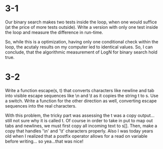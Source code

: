 # 3-1 
Our binary search makes two tests inside the loop, when one would suffice (at 
the price of more tests outside). Write a version with only one test inside the
loop and measure the difference in run-time.

So, while this is a optimization, having only one conditional check within the loop,
the acutaly results on my computer led to identical values. So, I can conclude, that 
the algorithmic measurement of LogN for binary search hold true.

# 3-2
Write a function escape(s, t) that converts characters like newline and tab 
into visible escape sequences like \n and \t as it copies the string t to s. 
Use a switch. Write a function for the other direction as well, converting 
escape sequences into the real characters.

With this problem, the tricky part was assessing the t was a copy output...
still not sure why it is called t. Of course in order to take in put to map out 
tabs and newlines, we must first copy all incoming text to s[]. Then, make a copy 
that handles '\n' and '\t' characters properly. Also I was today years old when 
I realized that a postfix operator allows for a read on variable before writing...
so yea...that was nice!
